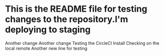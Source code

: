 
This is the README file for testing changes to the repository.I'm deploying to staging
=======
Another change
Another change
Testing the CircleCI Install
Checking on the local remote
Another new line for testing
